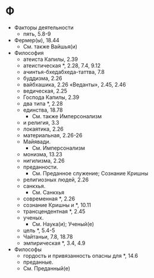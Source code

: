 # Ф

- Факторы деятельности
  - пять, 5.8-9
- Фермер(ы), 18.44
  - См. также Вайшья(и)
- Философия
  - атеиста Капилы, 2.39
  - атеистическая \*, 2.28, 7.4, 9.12
  - ачинтья-бхедабхеда-таттва, 7.8
  - буддизма, 2.26
  - вайбхашика, 2.26 «Веданты», 2.45, 2.46
  - ведическая, 2.25
  - Господа Капилы, 2.39
  - два типа \*, 2.28
  - единства, 18.78
    - См. также Имперсонализм
  - и религия, 3.3
  - локаятика, 2.26
  - материальная, 2.26-26
  - Майявади.
    - См. Имперсонализм
  - монизма, 13.23
  - нигилизма, 2.26
  - преданности.
    - См. Преданное служение; Сознание Кришны
  - религиозных людей, 2.26
  - санкхья.
    - См. Санкхья
  - современная \*, 2.26
  - сознание Кришны и \*, 10.11
  - трансцендентная \*, 2.45
  - ученых.
    - См. Наука(и); Ученый(е)
  - цель \*, 5.4-5
  - Чайтаньи, 7.8, 18.78
  - эмпирическая \*, 3.4, 4.9
- Философы
  - гордость и привязанность опасны для \*, 14.6
  - преданные.
  - См. Преданный(е)

